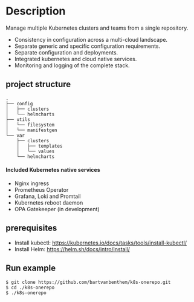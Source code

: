 # Description
Manage multiple Kubernetes clusters and teams from a single repository.
* Consistency in configuration across a multi-cloud landscape.
* Separate generic and specific configuration requirements.
* Separate configuration and deployments.
* Integrated kubernetes and cloud native services.
* Monitoring and logging of the complete stack.

## project structure
```shell
.
├── config
│   ├── clusters
│   └── helmcharts
├── utils
│   └── filesystem
│   └── manifestgen
└── var
    ├── clusters
    │   ├── templates
    │   └── values
    └── helmcharts
```

#### Included Kubernetes native services
* Nginx ingress
* Prometheus Operator
* Grafana, Loki and Promtail
* Kubernetes reboot daemon
* OPA Gatekeeper (in development)

## prerequisites
* Install kubectl: https://kubernetes.io/docs/tasks/tools/install-kubectl/
* Install Helm: https://helm.sh/docs/intro/install/

## Run example
```shell
$ git clone https://github.com/bartvanbenthem/k8s-onerepo.git
$ cd ./k8s-onerepo
$ ./k8s-onerepo
```
